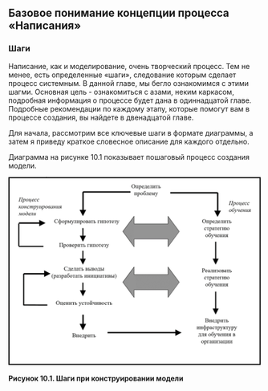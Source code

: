 ## Базовое понимание концепции процесса «Написания»

### Шаги

Написание, как и моделирование, очень творческий процесс. Тем не менее, есть определенные «шаги», следование которым сделает процесс системным. В данной главе, мы бегло ознакомимся с этими шагми. Основная цель - ознакомиться с азами, неким каркасом, подробная информация о процессе будет дана в одиннадцатой главе. Подробные рекомендации по каждому этапу, которые помогут вам в процессе создания, вы найдете в двенадцатой главе.

Для начала, рассмотрим все ключевые шаги в формате диаграммы, а затем я приведу краткое словесное описание для каждого отдельно. 

Диаграмма на рисунке 10.1 показывает пошаговый процесс создания модели. 

![Рисунок 10.1](figure10-01.png) 

**Рисунок 10.1. Шаги при конструировании модели**
